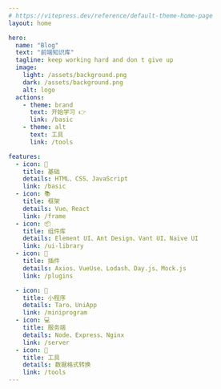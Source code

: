 ```yaml
---
# https://vitepress.dev/reference/default-theme-home-page
layout: home

hero:
  name: "Blog"
  text: "前端知识库"
  tagline: keep working hard and don t give up
  image: 
    light: /assets/background.png
    dark: /assets/background.png
    alt: logo
  actions:
    - theme: brand
      text: 开始学习 👉
      link: /basic
    - theme: alt
      text: 工具
      link: /tools

features:
  - icon: 🎨
    title: 基础
    details: HTML、CSS、JavaScript
    link: /basic
  - icon: 📚  
    title: 框架
    details: Vue、React
    link: /frame
  - icon: 📦
    title: 组件库
    details: Element UI、Ant Design、Vant UI、Naive UI
    link: /ui-library
  - icon: 🧩
    title: 插件
    details: Axios、VueUse、Lodash、Day.js、Mock.js
    link: /plugins

  - icon: 📱
    title: 小程序
    details: Taro、UniApp
    link: /miniprogram
  - icon: 💻
    title: 服务端
    details: Node、Express、Nginx
    link: /server
  - icon: 🔧
    title: 工具
    details: 数据格式转换
    link: /tools
---
```


